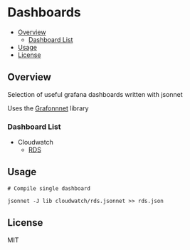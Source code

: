 # Dashboards

<!-- vim-markdown-toc Redcarpet -->

* [Overview](#overview)
  * [Dashboard List](#dashboard-list)
* [Usage](#usage)
* [License](#license)

<!-- vim-markdown-toc -->

## Overview

Selection of useful grafana dashboards written with jsonnet

Uses the [Grafonnnet](https://github.com/grafana/grafonnet-lib) library

### Dashboard List

- Cloudwatch
  - [RDS](./cloudwatch/rds.jsonnet)

## Usage

```shell
# Compile single dashboard

jsonnet -J lib cloudwatch/rds.jsonnet >> rds.json
```

## License

MIT
